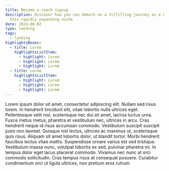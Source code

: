 ```yaml
---
title: Become a coach signup
description: Discover how you can embark on a fulfilling journey as a Coach in
  this rapidly expanding niche
date: 2024-08-02
type: landing
tags:
  - landing
highlightsBoxes:
  - title: Lorem
    highlightsListItem:
      - highlight: Lorem
      - highlight: Lorem
      - highlight: Lorem
  - title: Lorem
    highlightsListItem:
      - highlight: Lorem
      - highlight: Lorem
      - highlight: Lorem
---
```

Lorem ipsum dolor sit amet, consectetur adipiscing elit. Nullam sed risus lorem. In hendrerit tincidunt elit, vitae lobortis nulla ultrices eget. Pellentesque velit nisl, scelerisque nec dui sit amet, lacinia luctus urna. Fusce metus metus, pharetra et vestibulum nec, ultrices in arcu. Cras hendrerit neque id risus accumsan commodo. Vestibulum suscipit suscipit justo non laoreet. Quisque nisl lectus, ultrices ac maximus ut, scelerisque quis risus. Aliquam sit amet lobortis dolor, ut blandit tortor. Morbi hendrerit faucibus lectus vitae mattis. Suspendisse ornare varius est sed tristique. Vestibulum massa nunc, volutpat lobortis ex sed, pulvinar pharetra mi. In tempus dolor eget lacus placerat commodo. Vivamus nec nunc at orci commodo sollicitudin. Cras tempus risus at consequat posuere. Curabitur condimentum orci ut ligula ultrices, non pretium eros rutrum
